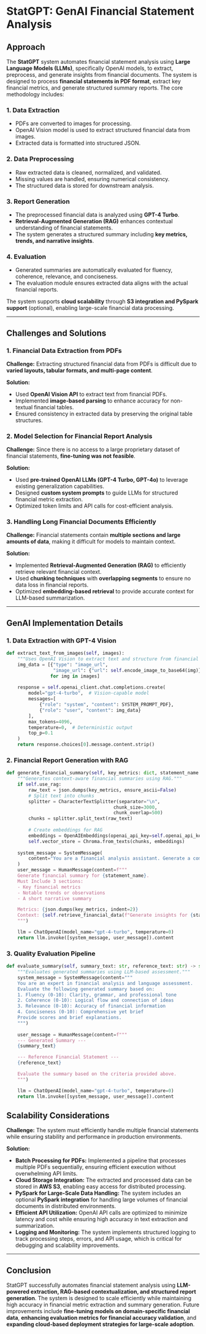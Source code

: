 # StatGPT: GenAI Financial Statement Analysis

## Approach
The **StatGPT** system automates financial statement analysis using **Large Language Models (LLMs)**, specifically OpenAI models, to extract, preprocess, and generate insights from financial documents. The system is designed to process **financial statements in PDF format**, extract key financial metrics, and generate structured summary reports. The core methodology includes:

### 1. Data Extraction
- PDFs are converted to images for processing.
- OpenAI Vision model is used to extract structured financial data from images.
- Extracted data is formatted into structured JSON.

### 2. Data Preprocessing
- Raw extracted data is cleaned, normalized, and validated.
- Missing values are handled, ensuring numerical consistency.
- The structured data is stored for downstream analysis.

### 3. Report Generation
- The preprocessed financial data is analyzed using **GPT-4 Turbo**.
- **Retrieval-Augmented Generation (RAG)** enhances contextual understanding of financial statements.
- The system generates a structured summary including **key metrics, trends, and narrative insights**.

### 4. Evaluation
- Generated summaries are automatically evaluated for fluency, coherence, relevance, and conciseness.
- The evaluation module ensures extracted data aligns with the actual financial reports.

The system supports **cloud scalability** through **S3 integration and PySpark support** (optional), enabling large-scale financial data processing.

---

## Challenges and Solutions

### 1. Financial Data Extraction from PDFs
**Challenge:** Extracting structured financial data from PDFs is difficult due to **varied layouts, tabular formats, and multi-page content**.

**Solution:**
- Used **OpenAI Vision API** to extract text from financial PDFs.
- Implemented **image-based parsing** to enhance accuracy for non-textual financial tables.
- Ensured consistency in extracted data by preserving the original table structures.

### 2. Model Selection for Financial Report Analysis
**Challenge:** Since there is no access to a large proprietary dataset of financial statements, **fine-tuning was not feasible**.

**Solution:**
- Used **pre-trained OpenAI LLMs (GPT-4 Turbo, GPT-4o)** to leverage existing generalization capabilities.
- Designed **custom system prompts** to guide LLMs for structured financial metric extraction.
- Optimized token limits and API calls for cost-efficient analysis.

### 3. Handling Long Financial Documents Efficiently
**Challenge:** Financial statements contain **multiple sections and large amounts of data**, making it difficult for models to maintain context.

**Solution:**
- Implemented **Retrieval-Augmented Generation (RAG)** to efficiently retrieve relevant financial context.
- Used **chunking techniques** with **overlapping segments** to ensure no data loss in financial reports.
- Optimized **embedding-based retrieval** to provide accurate context for LLM-based summarization.

---

## GenAI Implementation Details

### 1. Data Extraction with GPT-4 Vision
```python
def extract_text_from_images(self, images):
    """Uses OpenAI Vision to extract text and structure from financial PDFs."""
    img_data = [{"type": "image_url", 
                 "image_url": {"url": self.encode_image_to_base64(img)}} 
                for img in images]
    
    response = self.openai_client.chat.completions.create(
        model="gpt-4-turbo",  # Vision-capable model
        messages=[
            {"role": "system", "content": SYSTEM_PROMPT_PDF},
            {"role": "user", "content": img_data}
        ],
        max_tokens=4096,
        temperature=0,  # Deterministic output
        top_p=0.1
    )
    return response.choices[0].message.content.strip()
```

### 2. Financial Report Generation with RAG
```python
def generate_financial_summary(self, key_metrics: dict, statement_name: str):
    """Generates context-aware financial summaries using RAG."""
    if self.use_rag:
        raw_text = json.dumps(key_metrics, ensure_ascii=False)
        # Split text into chunks
        splitter = CharacterTextSplitter(separator="\n", 
                                       chunk_size=3000, 
                                       chunk_overlap=500)
        chunks = splitter.split_text(raw_text)
        
        # Create embeddings for RAG
        embeddings = OpenAIEmbeddings(openai_api_key=self.openai_api_key)
        self.vector_store = Chroma.from_texts(chunks, embeddings)
        
    system_message = SystemMessage(
        content="You are a financial analysis assistant. Generate a comprehensive yet concise summary."
    )
    user_message = HumanMessage(content=f"""
    Generate financial summary for {statement_name}.
    Must Include 3 sections:
    - Key financial metrics
    - Notable trends or observations
    - A short narrative summary

    Metrics: {json.dumps(key_metrics, indent=2)}
    Context: {self.retrieve_financial_data(f"Generate insights for {statement_name}")}
    """)

    llm = ChatOpenAI(model_name="gpt-4-turbo", temperature=0)
    return llm.invoke([system_message, user_message]).content
```

### 3. Quality Evaluation Pipeline
```python
def evaluate_summary(self, summary_text: str, reference_text: str) -> str:
    """Evaluates generated summaries using LLM-based assessment."""
    system_message = SystemMessage(content="""
    You are an expert in financial analysis and language assessment.
    Evaluate the following generated summary based on:
    1. Fluency (0-10): Clarity, grammar, and professional tone
    2. Coherence (0-10): Logical flow and connection of ideas
    3. Relevance (0-10): Accuracy of financial information
    4. Conciseness (0-10): Comprehensive yet brief
    Provide scores and brief explanations.
    """)
    
    user_message = HumanMessage(content=f"""
    --- Generated Summary ---
    {summary_text}

    --- Reference Financial Statement ---
    {reference_text}

    Evaluate the summary based on the criteria provided above.
    """)

    llm = ChatOpenAI(model_name="gpt-4-turbo", temperature=0)
    return llm.invoke([system_message, user_message]).content
```

## Scalability Considerations

**Challenge:** The system must efficiently handle multiple financial statements while ensuring stability and performance in production environments.
    
**Solution:**
- **Batch Processing for PDFs:** Implemented a pipeline that processes multiple PDFs sequentially, ensuring efficient execution without overwhelming API limits.
- **Cloud Storage Integration:** The extracted and processed data can be stored in **AWS S3**, enabling easy access for distributed processing.
- **PySpark for Large-Scale Data Handling:** The system includes an optional **PySpark integration** for handling large volumes of financial documents in distributed environments.
- **Efficient API Utilization:** OpenAI API calls are optimized to minimize latency and cost while ensuring high accuracy in text extraction and summarization.
- **Logging and Monitoring:** The system implements structured logging to track processing steps, errors, and API usage, which is critical for debugging and scalability improvements.

---

## Conclusion
StatGPT successfully automates financial statement analysis using **LLM-powered extraction, RAG-based contextualization, and structured report generation**. The system is designed to scale efficiently while maintaining high accuracy in financial metric extraction and summary generation. Future improvements include **fine-tuning models on domain-specific financial data**, **enhancing evaluation metrics for financial accuracy validation**, and **expanding cloud-based deployment strategies for large-scale adoption**.